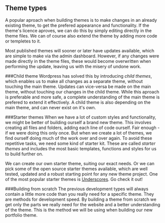 ## Theme types

A popular aproach when building themes is to make changes in an already existing theme, to get the prefered appearance and functionality. If the theme's licence aproves, we can do this by simply editing directly in the theme files. We can of course also extend the theme by adding more code or templetes to it.

Most published themes will sooner or later have updates available, which are simple to make via the admin dashboard. However, if any changes were made directly in the theme files, these would become overwritten when performing the update, leaving us with the misery of undone work.

###Child theme
Wordpress has solved this by introducing *child themes*, which enables us to make all changes as a separate theme, without touching the main theme. Updates can vice-versa be made on the main theme, without touching our changes in the child theme. While this aproach is preferable and more safe, a complete understanding of the main theme is prefered to extend it effectively. A child theme is also depending on the main theme, and can never exist on it's own.

###Starter themes
When we have a lot of custom styles and functionality, we might be better of building ourself a brand new theme. This involves creating all files and folders, adding each line of code ourself. Fair enough - if we were doing this only once. But when we create a lot of themes, we find ourself doing much of the work over and over again. To avoid these repetitive tasks, we need some kind of starter kit. These are called *starter themes* and includes the most basic templates, functions and styles for us to build further on.

We can create our own starter theme, suiting our exact needs. Or we can pick some of the open source starter themes available, which are well tested, updated and a robust starting point for any new theme project. One of the most popular starter themes is [Underscores](http://underscores.me/ "Underscores project"). Go check it out!

###Building from scratch
The previous development types will always contain a little more code than you really need for a specific theme. They are methods for development speed. By building a theme from scratch we get only the parts we really need for the website and a better understanding of the theme. This is the method we will be using when building our new portfolio theme.
